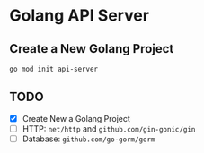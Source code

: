 # Golang API Server

## Create a New Golang Project
```sh
go mod init api-server
```

## TODO
- [x] Create New a Golang Project
- [ ] HTTP: `net/http` and `github.com/gin-gonic/gin`
- [ ] Database: `github.com/go-gorm/gorm`
